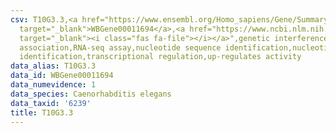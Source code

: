 ```yaml
---
csv: T10G3.3,<a href="https://www.ensembl.org/Homo_sapiens/Gene/Summary?db=core;g=WBGene00011694"
  target="_blank">WBGene00011694</a>,<a href="https://www.ncbi.nlm.nih.gov/pubmed/27496166"
  target="_blank"><i class="fas fa-file"></i></a>",genetic interference,functional
  association,RNA-seq assay,nucleotide sequence identification,nucleotide sequence
  identification,transcriptional regulation,up-regulates activity
data_alias: T10G3.3
data_id: WBGene00011694
data_numevidence: 1
data_species: Caenorhabditis elegans
data_taxid: '6239'
title: T10G3.3
---
```

